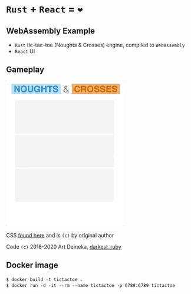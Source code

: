 # `Rust` + `React` = `❤️`

## WebAssembly Example

- `Rust` tic-tac-toe (Noughts & Crosses) engine, compiled to `WebAssembly`
- `React` UI

## Gameplay

![gameplay](./gameplay.gif)

CSS [found here](https://codepen.io/coreydunkin/pen/zqrud) and is `(c)` by original author

Code `(c)` 2018-2020 Art Deineka, [darkest_ruby](https://twitter.com/darkest_ruby)

## Docker image

```
$ docker build -t tictactoe .
$ docker run -d -it --rm --name tictactoe -p 6789:6789 tictactoe
```
